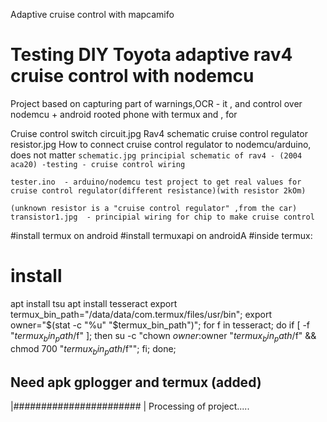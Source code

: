 
Adaptive cruise control with mapcamifo
# Testing DIY Toyota adaptive rav4 cruise control with nodemcu

Project based on capturing part of warnings,OCR - it , and control over nodemcu + android rooted phone with termux and , for 



Cruise control switch circuit.jpg  Rav4 schematic cruise control regulator
resistor.jpg  How to connect cruise control regulator to nodemcu/arduino, does not matter
``schematic.jpg principial schematic of rav4 - (2004 aca20) -testing - cruise control wiring``

``tester.ino  - arduino/nodemcu test project to get real values for cruise control regulator(different resistance)(with resistor 2kOm) ``

``(unknown resistor is a "cruise control regulator" ,from the car)``
``transistor1.jpg  - principial wiring for chip to make cruise control``

#install termux on android
#install termuxapi on androidA
#inside termux: 
#  install 
apt install tsu
apt install  tesseract
export termux_bin_path="/data/data/com.termux/files/usr/bin"; export owner="$(stat -c "%u" "$termux_bin_path")"; for f in tesseract; do if [ -f "$termux_bin_path/$f" ]; then su -c "chown $owner:$owner \"$termux_bin_path/$f\" && chmod 700 \"$termux_bin_path/$f\""; fi; done;
## Need apk gplogger and termux (added)
|#######################                 | Processing of project.....
